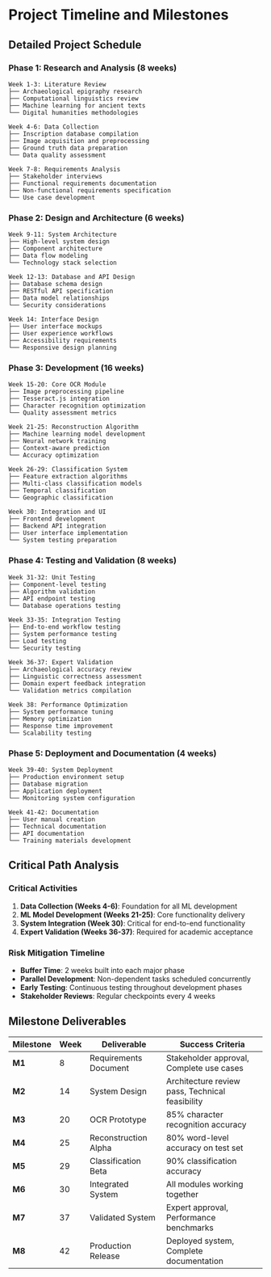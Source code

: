 # Project Timeline and Milestones

## Detailed Project Schedule

### Phase 1: Research and Analysis (8 weeks)
```
Week 1-3: Literature Review
├── Archaeological epigraphy research
├── Computational linguistics review  
├── Machine learning for ancient texts
└── Digital humanities methodologies

Week 4-6: Data Collection
├── Inscription database compilation
├── Image acquisition and preprocessing
├── Ground truth data preparation
└── Data quality assessment

Week 7-8: Requirements Analysis
├── Stakeholder interviews
├── Functional requirements documentation
├── Non-functional requirements specification
└── Use case development
```

### Phase 2: Design and Architecture (6 weeks)
```
Week 9-11: System Architecture
├── High-level system design
├── Component architecture
├── Data flow modeling
└── Technology stack selection

Week 12-13: Database and API Design
├── Database schema design
├── RESTful API specification
├── Data model relationships
└── Security considerations

Week 14: Interface Design
├── User interface mockups
├── User experience workflows
├── Accessibility requirements
└── Responsive design planning
```

### Phase 3: Development (16 weeks)
```
Week 15-20: Core OCR Module
├── Image preprocessing pipeline
├── Tesseract.js integration
├── Character recognition optimization
└── Quality assessment metrics

Week 21-25: Reconstruction Algorithm
├── Machine learning model development
├── Neural network training
├── Context-aware prediction
└── Accuracy optimization

Week 26-29: Classification System
├── Feature extraction algorithms
├── Multi-class classification models
├── Temporal classification
└── Geographic classification

Week 30: Integration and UI
├── Frontend development
├── Backend API integration
├── User interface implementation
└── System testing preparation
```

### Phase 4: Testing and Validation (8 weeks)
```
Week 31-32: Unit Testing
├── Component-level testing
├── Algorithm validation
├── API endpoint testing
└── Database operations testing

Week 33-35: Integration Testing
├── End-to-end workflow testing
├── System performance testing
├── Load testing
└── Security testing

Week 36-37: Expert Validation
├── Archaeological accuracy review
├── Linguistic correctness assessment
├── Domain expert feedback integration
└── Validation metrics compilation

Week 38: Performance Optimization
├── System performance tuning
├── Memory optimization
├── Response time improvement
└── Scalability testing
```

### Phase 5: Deployment and Documentation (4 weeks)
```
Week 39-40: System Deployment
├── Production environment setup
├── Database migration
├── Application deployment
└── Monitoring system configuration

Week 41-42: Documentation
├── User manual creation
├── Technical documentation
├── API documentation
└── Training materials development
```

## Critical Path Analysis

### Critical Activities
1. **Data Collection (Weeks 4-6)**: Foundation for all ML development
2. **ML Model Development (Weeks 21-25)**: Core functionality delivery
3. **System Integration (Week 30)**: Critical for end-to-end functionality
4. **Expert Validation (Weeks 36-37)**: Required for academic acceptance

### Risk Mitigation Timeline
- **Buffer Time**: 2 weeks built into each major phase
- **Parallel Development**: Non-dependent tasks scheduled concurrently
- **Early Testing**: Continuous testing throughout development phases
- **Stakeholder Reviews**: Regular checkpoints every 4 weeks

## Milestone Deliverables

| Milestone | Week | Deliverable | Success Criteria |
|-----------|------|-------------|------------------|
| **M1** | 8 | Requirements Document | Stakeholder approval, Complete use cases |
| **M2** | 14 | System Design | Architecture review pass, Technical feasibility |
| **M3** | 20 | OCR Prototype | 85% character recognition accuracy |
| **M4** | 25 | Reconstruction Alpha | 80% word-level accuracy on test set |
| **M5** | 29 | Classification Beta | 90% classification accuracy |
| **M6** | 30 | Integrated System | All modules working together |
| **M7** | 37 | Validated System | Expert approval, Performance benchmarks |
| **M8** | 42 | Production Release | Deployed system, Complete documentation |